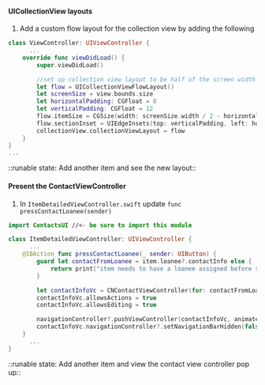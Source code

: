 #### UICollectionView layouts
1. Add a custom flow layout for the collection view by adding the following

```swift
class ViewController: UIViewController {
	  ...
    override func viewDidLoad() {
        super.viewDidLoad()

        //set up collection view layout to be half of the screen width and with some padding
        let flow = UICollectionViewFlowLayout()
        let screenSize = view.bounds.size
        let horizontalPadding: CGFloat = 8
        let verticalPadding: CGFloat = 12
        flow.itemSize = CGSize(width: screenSize.width / 2 - horizontalPadding * 2, height: screenSize.width / 2 - verticalPadding * 2)
        flow.sectionInset = UIEdgeInsets(top: verticalPadding, left: horizontalPadding, bottom: verticalPadding, right: horizontalPadding)
        collectionView.collectionViewLayout = flow
    }
}
...
```

::runable state: Add another item and see the new layout::

#### Present the ContactViewController
1. In `ItemDetailedViewController.swift` update `func pressContactLoanee(sender)`

```swift
import ContactsUI //<- be sure to import this module

class ItemDetailedViewController: UIViewController {
	  ...
    @IBAction func pressContactLoanee(_ sender: UIButton) {
        guard let contactFromLoanee = item.loanee?.contactInfo else {
            return print("item needs to have a loanee assigned before saving")
        }

        let contactInfoVc = CNContactViewController(for: contactFromLoanee)
        contactInfoVc.allowsActions = true
        contactInfoVc.allowsEditing = true

        navigationController?.pushViewController(contactInfoVc, animated: true)
        contactInfoVc.navigationController?.setNavigationBarHidden(false, animated: true)
    }
	  ...
}
```

::runable state: Add another item and view the contact view controller pop up::
